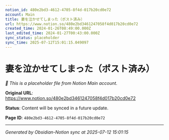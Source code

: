 ```yaml
---
notion_id: 480e2bd3-4612-4705-8f4d-017b20cd0e72
account: Main
title: 妻を泣かせてしまった（ポスト済み）
url: https://www.notion.so/480e2bd3461247058f4d017b20cd0e72
created_time: 2024-01-26T08:49:00.000Z
last_edited_time: 2024-01-27T00:43:00.000Z
sync_status: placeholder
sync_time: 2025-07-12T15:01:15.049097
---
```


# 妻を泣かせてしまった（ポスト済み）

*🔄 This is a placeholder file from Notion Main account.*

**Original URL**: https://www.notion.so/480e2bd3461247058f4d017b20cd0e72

**Status**: Content will be synced in a future update.

**Page ID**: `480e2bd3-4612-4705-8f4d-017b20cd0e72`

---

*Generated by Obsidian-Notion sync at 2025-07-12 15:01:15*
